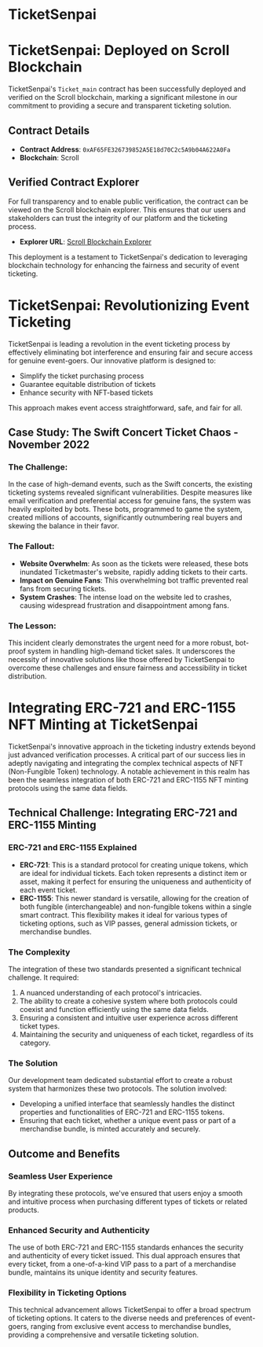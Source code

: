 

# TicketSenpai
# TicketSenpai: Deployed on Scroll Blockchain

TicketSenpai's `Ticket_main` contract has been successfully deployed and verified on the Scroll blockchain, marking a significant milestone in our commitment to providing a secure and transparent ticketing solution.

## Contract Details

- **Contract Address**: `0xAF65FE326739852A5E18d70C2c5A9b04A622A0Fa`
- **Blockchain**: Scroll

## Verified Contract Explorer

For full transparency and to enable public verification, the contract can be viewed on the Scroll blockchain explorer. This ensures that our users and stakeholders can trust the integrity of our platform and the ticketing process.

- **Explorer URL**: [Scroll Blockchain Explorer](https://sepolia-blockscout.scroll.io/address/0xAF65FE326739852A5E18d70C2c5A9b04A622A0Fa#code)

This deployment is a testament to TicketSenpai's dedication to leveraging blockchain technology for enhancing the fairness and security of event ticketing.


# TicketSenpai: Revolutionizing Event Ticketing

TicketSenpai is leading a revolution in the event ticketing process by effectively eliminating bot interference and ensuring fair and secure access for genuine event-goers. Our innovative platform is designed to:

- Simplify the ticket purchasing process
- Guarantee equitable distribution of tickets
- Enhance security with NFT-based tickets

This approach makes event access straightforward, safe, and fair for all.

## Case Study: The Swift Concert Ticket Chaos - November 2022

### The Challenge:
In the case of high-demand events, such as the Swift concerts, the existing ticketing systems revealed significant vulnerabilities. Despite measures like email verification and preferential access for genuine fans, the system was heavily exploited by bots. These bots, programmed to game the system, created millions of accounts, significantly outnumbering real buyers and skewing the balance in their favor.

### The Fallout:
- **Website Overwhelm**: As soon as the tickets were released, these bots inundated Ticketmaster's website, rapidly adding tickets to their carts.
- **Impact on Genuine Fans**: This overwhelming bot traffic prevented real fans from securing tickets.
- **System Crashes**: The intense load on the website led to crashes, causing widespread frustration and disappointment among fans.

### The Lesson:
This incident clearly demonstrates the urgent need for a more robust, bot-proof system in handling high-demand ticket sales. It underscores the necessity of innovative solutions like those offered by TicketSenpai to overcome these challenges and ensure fairness and accessibility in ticket distribution.

# Integrating ERC-721 and ERC-1155 NFT Minting at TicketSenpai

TicketSenpai's innovative approach in the ticketing industry extends beyond just advanced verification processes. A critical part of our success lies in adeptly navigating and integrating the complex technical aspects of NFT (Non-Fungible Token) technology. A notable achievement in this realm has been the seamless integration of both ERC-721 and ERC-1155 NFT minting protocols using the same data fields.

## Technical Challenge: Integrating ERC-721 and ERC-1155 Minting

### ERC-721 and ERC-1155 Explained
- **ERC-721**: This is a standard protocol for creating unique tokens, which are ideal for individual tickets. Each token represents a distinct item or asset, making it perfect for ensuring the uniqueness and authenticity of each event ticket.
- **ERC-1155**: This newer standard is versatile, allowing for the creation of both fungible (interchangeable) and non-fungible tokens within a single smart contract. This flexibility makes it ideal for various types of ticketing options, such as VIP passes, general admission tickets, or merchandise bundles.

### The Complexity
The integration of these two standards presented a significant technical challenge. It required:
1. A nuanced understanding of each protocol's intricacies.
2. The ability to create a cohesive system where both protocols could coexist and function efficiently using the same data fields.
3. Ensuring a consistent and intuitive user experience across different ticket types.
4. Maintaining the security and uniqueness of each ticket, regardless of its category.

### The Solution
Our development team dedicated substantial effort to create a robust system that harmonizes these two protocols. The solution involved:
- Developing a unified interface that seamlessly handles the distinct properties and functionalities of ERC-721 and ERC-1155 tokens.
- Ensuring that each ticket, whether a unique event pass or part of a merchandise bundle, is minted accurately and securely.

## Outcome and Benefits

### Seamless User Experience
By integrating these protocols, we've ensured that users enjoy a smooth and intuitive process when purchasing different types of tickets or related products.

### Enhanced Security and Authenticity
The use of both ERC-721 and ERC-1155 standards enhances the security and authenticity of every ticket issued. This dual approach ensures that every ticket, from a one-of-a-kind VIP pass to a part of a merchandise bundle, maintains its unique identity and security features.

### Flexibility in Ticketing Options
This technical advancement allows TicketSenpai to offer a broad spectrum of ticketing options. It caters to the diverse needs and preferences of event-goers, ranging from exclusive event access to merchandise bundles, providing a comprehensive and versatile ticketing solution.



